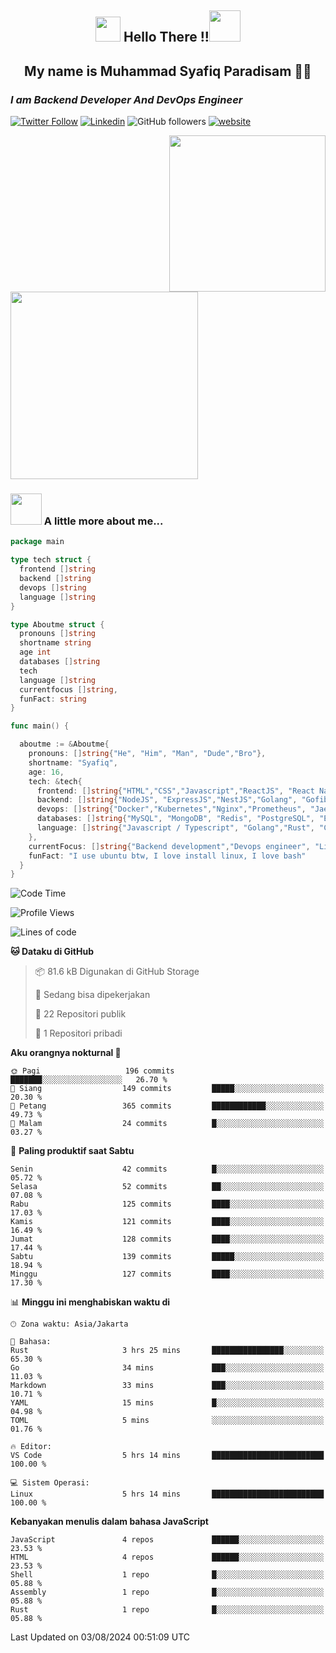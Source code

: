 <h2 align="center"><img src="https://camo.githubusercontent.com/ee9d678a838fdc800a7b1449bae75552c13bfa5afeb275eb6b315e02499c8ba0/68747470733a2f2f656d6f6a69732e736c61636b6d6f6a69732e636f6d2f656d6f6a69732f696d616765732f313533313834393433302f343234362f626c6f622d73756e676c61737365732e6769663f31353331383439343330" width="40"/>
Hello There !!<img src="https://media.giphy.com/media/12oufCB0MyZ1Go/giphy.gif" width="50"></h2>

<h2 align="center">My name is Muhammad Syafiq Paradisam 👋👋</h2>

<h3><em>I am Backend Developer And DevOps Engineer 
</em></h3>

[![Twitter Follow](https://img.shields.io/twitter/follow/misteranmol?label=Follow)](https://x.com/FikkzOutfit)
[![Linkedin](https://img.shields.io/badge/-anmol-blue?style=flat-square&logo=Linkedin&logoColor=white&link=https://www.linkedin.com/in/syafiq-paradisam/)](https://id.linkedin.com/in/syafiq-paradisam-b72749258 )
![GitHub followers](https://img.shields.io/github/followers/syafiqparadisam?label=Follower&style=social)
[![website](https://img.shields.io/badge/Website-46a2f1.svg?&style=flat-square&logo=Google-Chrome&logoColor=white&link=https://anmolsingh.me/)](https://syafiqparadisam.netlify.app)

<img align="right" src="https://external-preview.redd.it/76KI_ztaLr9QvFD3AEtHDIHksWlHp4BXjFEGYdp3ZW0.png?width=640&crop=smart&auto=webp&s=5ead39238a51263833b7684888ec8a3254455609" width="250"/>

<img src="https://dwglogo.com/wp-content/uploads/2017/08/go_speed_of_light.png" width="300"/>

### <img src="https://media.giphy.com/media/VgCDAzcKvsR6OM0uWg/giphy.gif" width="50"> A little more about me...


```go
package main

type tech struct {
  frontend []string
  backend []string
  devops []string
  language []string
}

type Aboutme struct {
  pronouns []string
  shortname string
  age int
  databases []string
  tech
  language []string
  currentfocus []string,
  funFact: string
}

func main() {

  aboutme := &Aboutme{
    pronouns: []string{"He", "Him", "Man", "Dude","Bro"},
    shortname: "Syafiq",
    age: 16,
    tech: &tech{
      frontend: []string{"HTML","CSS","Javascript","ReactJS", "React Native"},
      backend: []string{"NodeJS", "ExpressJS","NestJS","Golang", "Gofiber", "Actixweb"},
      devops: []string{"Docker","Kubernetes","Nginx","Prometheus", "Jaeger", "Grafana", "Linux"},
      databases: []string{"MySQL", "MongoDB", "Redis", "PostgreSQL", "Elastic search"},
      language: []string{"Javascript / Typescript", "Golang","Rust", "C"}
    },
    currentFocus: []string{"Backend development","Devops engineer", "Linuxer"},
    funFact: "I use ubuntu btw, I love install linux, I love bash"
  }
}

```

<!--START_SECTION:waka-->
![Code Time](http://img.shields.io/badge/Code%20Time-3%20hrs%2035%20mins-blue)

![Profile Views](http://img.shields.io/badge/Profil%20dilihat-57-blue)

![Lines of code](https://img.shields.io/badge/Sejak%20Hello%20World%20aku%20telah%20menulis-796.5%20thousand%20baris%20kode-blue)

**🐱 Dataku di GitHub** 

> 📦 81.6 kB Digunakan di GitHub Storage 
 > 
> 💼 Sedang bisa dipekerjakan
 > 
> 📜 22 Repositori publik 
 > 
> 🔑 1 Repositori pribadi 
 > 
**Aku orangnya nokturnal 🦉** 

```text
🌞 Pagi                   196 commits         ███████░░░░░░░░░░░░░░░░░░   26.70 % 
🌆 Siang                  149 commits         █████░░░░░░░░░░░░░░░░░░░░   20.30 % 
🌃 Petang                 365 commits         ████████████░░░░░░░░░░░░░   49.73 % 
🌙 Malam                  24 commits          █░░░░░░░░░░░░░░░░░░░░░░░░   03.27 % 
```
📅 **Paling produktif saat Sabtu** 

```text
Senin                    42 commits          █░░░░░░░░░░░░░░░░░░░░░░░░   05.72 % 
Selasa                   52 commits          ██░░░░░░░░░░░░░░░░░░░░░░░   07.08 % 
Rabu                     125 commits         ████░░░░░░░░░░░░░░░░░░░░░   17.03 % 
Kamis                    121 commits         ████░░░░░░░░░░░░░░░░░░░░░   16.49 % 
Jumat                    128 commits         ████░░░░░░░░░░░░░░░░░░░░░   17.44 % 
Sabtu                    139 commits         █████░░░░░░░░░░░░░░░░░░░░   18.94 % 
Minggu                   127 commits         ████░░░░░░░░░░░░░░░░░░░░░   17.30 % 
```


📊 **Minggu ini menghabiskan waktu di** 

```text
🕑︎ Zona waktu: Asia/Jakarta

💬 Bahasa: 
Rust                     3 hrs 25 mins       ████████████████░░░░░░░░░   65.30 % 
Go                       34 mins             ███░░░░░░░░░░░░░░░░░░░░░░   11.03 % 
Markdown                 33 mins             ███░░░░░░░░░░░░░░░░░░░░░░   10.71 % 
YAML                     15 mins             █░░░░░░░░░░░░░░░░░░░░░░░░   04.98 % 
TOML                     5 mins              ░░░░░░░░░░░░░░░░░░░░░░░░░   01.76 % 

🔥 Editor: 
VS Code                  5 hrs 14 mins       █████████████████████████   100.00 % 

💻 Sistem Operasi: 
Linux                    5 hrs 14 mins       █████████████████████████   100.00 % 
```

**Kebanyakan menulis dalam bahasa JavaScript** 

```text
JavaScript               4 repos             ██████░░░░░░░░░░░░░░░░░░░   23.53 % 
HTML                     4 repos             ██████░░░░░░░░░░░░░░░░░░░   23.53 % 
Shell                    1 repo              █░░░░░░░░░░░░░░░░░░░░░░░░   05.88 % 
Assembly                 1 repo              █░░░░░░░░░░░░░░░░░░░░░░░░   05.88 % 
Rust                     1 repo              █░░░░░░░░░░░░░░░░░░░░░░░░   05.88 % 
```




 Last Updated on 03/08/2024 00:51:09 UTC
<!--END_SECTION:waka-->
